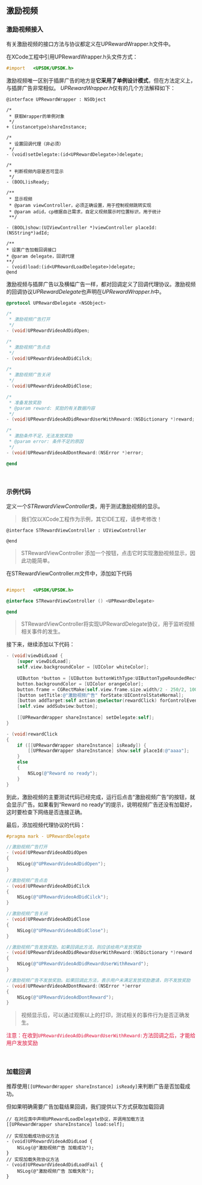 ## 激励视频
### 激励视频接入

有关激励视频的接口方法与协议都定义在UPRewardWrapper.h文件中。

在XCode工程中引用UPRewardWrapper.h头文件方式：
```objective-c
#import   <UPSDK/UPSDK.h>
```

激励视频唯一区别于插屏广告的地方是**它采用了单例设计模式**，但在方法定义上，与插屏广告非常相似。
*UPRewardWrapper.h*仅有的几个方法解释如下：

    @interface UPRewardWrapper : NSObject
    
    /*
     * 获取Wrapper的单例对象
     */
    + (instancetype)shareInstance;
    
    /*
     * 设置回调代理（非必须）
     */
    - (void)setDelegate:(id<UPRewardDelegate>)delegate;
    
    /*
     * 判断视频内容是否可显示
     */
    - (BOOL)isReady;
    
    /**
     * 显示视频
     * @param viewController，必须正确设置，用于控制视频跳转实现
     * @param adid，cp根据自己需求，自定义视频展示时位置标识，用于统计
     **/
    
    - (BOOL)show:(UIViewController *)viewController placeId:(NSString*)adId;
    
    /**
    * 设置广告加载回调接口
    * @param delegate，回调代理
    **/
    - (void)load:(id<UPRewardLoadDelegate>)delegate;
    @end

激励视频与插屏广告以及横幅广告一样，都对回调定义了回调代理协议。激励视频的回调协议*UPRewardDelegate*也声明在*UPRewardWrapper.h*中。

```objective-c
@protocol UPRewardDelegate <NSObject>

/*
 * 激励视频广告打开
 */
- (void)UPRewardVideoAdDidOpen;

/*
 * 激励视频广告点击
 */
- (void)UPRewardVideoAdDidCilck;

/*
 * 激励视频广告关闭
 */
- (void)UPRewardVideoAdDidClose;

/*
 * 准备发放奖励
 * @param reward: 奖励的有关数据内容
 */
- (void)UPRewardVideoAdDidRewardUserWithReward:(NSDictionary *)reward;

/*
 * 激励条件不足，无法发放奖励
 * @param error: 条件不足的原因
 */
- (void)UPRewardVideoAdDontReward:(NSError *)error;

@end
```

<br>

### 示例代码

定义一个*STRewardViewController*类，用于测试激励视频的显示。
> 我们仅以XCode工程作为示例，其它IDE工程，请参考修改！
    
    @interface STRewardViewController : UIViewController
    
    @end

> STRewardViewController 添加一个按钮，点击它时实现激励视频显示，因此功能简单。

在STRewardViewController.m文件中，添加如下代码

```objective-c

#import   <UPSDK/UPSDK.h>

@interface STRewardViewController () <UPRewardDelegate>

@end
```

> STRewardViewController将实现UPRewardDelegate协议，用于监听视频相关事件的发生。

接下来，继续添加以下代码：

```objective-c
- (void)viewDidLoad {
    [super viewDidLoad];
    self.view.backgroundColor = [UIColor whiteColor];
    
    UIButton *button = [UIButton buttonWithType:UIButtonTypeRoundedRect];
    button.backgroundColor = [UIColor orangeColor];
    button.frame = CGRectMake(self.view.frame.size.width/2 - 250/2, 100, 250, 40);
    [button setTitle:@"激励视频广告" forState:UIControlStateNormal];
    [button addTarget:self action:@selector(rewardClick) forControlEvents:UIControlEventTouchUpInside];
    [self.view addSubview:button];
    
    [[UPRewardWrapper shareInstance] setDelegate:self];
}

- (void)rewardClick
{
    if ([[UPRewardWrapper shareInstance] isReady]) {
        [[UPRewardWrapper shareInstance] show:self placeId:@"aaaa"];
    }
    else
    {
        NSLog(@"Reward no ready");
    }
}

```

到此，激励视频的主要测试代码已经完成，运行后点击“激励视频广告”的按钮，就会显示广告。如果看到“Reward no ready”的提示，说明视频广告还没有加载好，这时要检查下网络是否连接正确。

最后，添加视频代理协议的代码：

```objective-c
#pragma mark - UPRewardDelegate

//激励视频广告打开
- (void)UPRewardVideoAdDidOpen
{
    NSLog(@"UPRewardVideoAdDidOpen");
}

//激励视频广告点击
- (void)UPRewardVideoAdDidCilck
{
    NSLog(@"UPRewardVideoAdDidCilck");
}

//激励视频广告关闭
- (void)UPRewardVideoAdDidClose
{
    NSLog(@"UPRewardVideoAdDidClose");
}

//激励视频广告发放奖励。如果回调此方法，则应该给用户发放奖励
- (void)UPRewardVideoAdDidRewardUserWithReward:(NSDictionary *)reward
{
    NSLog(@"UPRewardVideoAdDidRewardUserWithReward");
}

//激励视频广告不发放奖励。如果回调此方法，表示用户未满足发放奖励邀请，则不发放奖励
- (void)UPRewardVideoAdDontReward:(NSError *)error
{
    NSLog(@"UPRewardVideoAdDontReward");
}
```
> 视频显示后，可以通过观察以上的打印，测试相关的事件行为是否正确发生。

<font color=#DC143C>注意：在收到`UPRewardVideoAdDidRewardUserWithReward:`方法回调之后，才能给用户发放奖励</font>

<br>

### 加载回调

推荐使用`[[UPRewardWrapper shareInstance] isReady]`来判断广告是否加载成功。

但如果明确需要广告加载结果回调，我们提供以下方式获取加载回调

```
// 在对应类中声明UPRewardLoadDelegate协议，并调用加载方法
[[UPRewardWrapper shareInstance] load:self];
```

```
// 实现加载成功协议方法
- (void)UPRewardVideoAdDidLoad {
    NSLog(@"激励视频广告 加载成功");
}
// 实现加载失败协议方法
- (void)UPRewardVideoAdDidLoadFail {
    NSLog(@"激励视频广告 加载失败");
}
```
